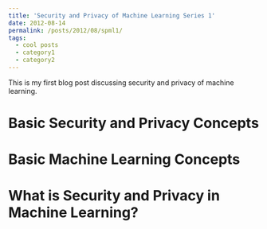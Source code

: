 ```yaml
---
title: 'Security and Privacy of Machine Learning Series 1'
date: 2012-08-14
permalink: /posts/2012/08/spml1/
tags:
  - cool posts
  - category1
  - category2
---
```


This is my first blog post discussing security and privacy of machine learning.

Basic Security and Privacy Concepts
======

Basic Machine Learning Concepts
======

What is Security and Privacy in Machine Learning?
======
